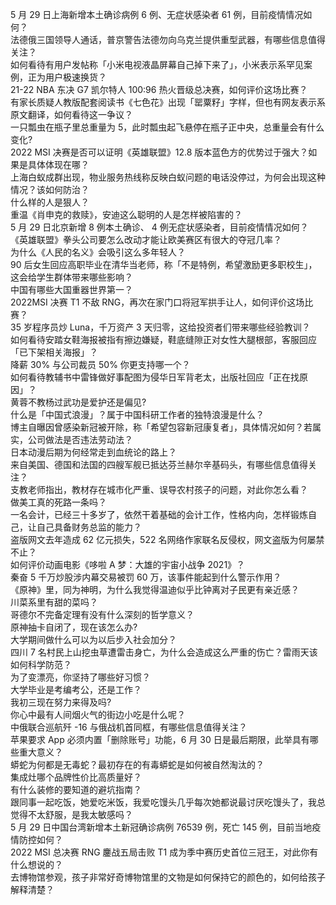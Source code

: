 5 月 29 日上海新增本土确诊病例 6 例、无症状感染者 61 例，目前疫情情况如何？  
法德俄三国领导人通话，普京警告法德勿向乌克兰提供重型武器，有哪些信息值得关注？  
如何看待有用户发帖称「小米电视液晶屏幕自己掉下来了」，小米表示系罕见案例，正为用户极速换货？  
21-22 NBA 东决 G7 凯尔特人 100:96 热火晋级总决赛，如何评价这场比赛？  
有家长质疑人教版配套阅读书《七色花》出现「罂粟籽」字样，但也有网友表示系原文翻译，如何看待这一争议？  
一只瓢虫在瓶子里总重量为 5，此时瓢虫起飞悬停在瓶子正中央，总重量会有什么变化?  
2022 MSI 决赛是否可以证明《英雄联盟》12.8 版本蓝色方的优势过于强大？如果是具体体现在哪？  
上海白蚁成群出现，物业服务热线称反映白蚁问题的电话没停过，为何会出现这种情况？该如何防治？  
什么样的人是狠人？  
重温《肖申克的救赎》，安迪这么聪明的人是怎样被陷害的？  
5 月 29 日北京新增 8 例本土确诊、 4 例无症状感染者，目前疫情情况如何？  
《英雄联盟》拳头公司要怎么改动才能让欧美赛区有很大的夺冠几率？  
为什么《人民的名义》会吸引这么多年轻人？  
90 后女生回应高职毕业在清华当老师，称「不是特例，希望激励更多职校生」，这会给学生群体带来哪些影响？  
中国有哪些大国重器世界第一？  
2022MSI 决赛 T1 不敌 RNG，再次在家门口将冠军拱手让人，如何评价这场比赛？  
35 岁程序员炒 Luna，千万资产 3 天归零，这给投资者们带来哪些经验教训？  
如何看待安踏女鞋海报被指有擦边嫌疑，鞋底缝隙正对女性大腿根部，客服回应「已下架相关海报」？  
降薪 30% 与公司裁员 50% 你更支持哪一个？  
如何看待教辅书中雷锋做好事配图为侵华日军背老太，出版社回应「正在找原因」？  
黄蓉不教杨过武功是爱护还是偏见?  
什么是「中国式浪漫」？属于中国科研工作者的独特浪漫是什么？  
博主自曝因曾感染新冠被开除，称「希望包容新冠康复者」，具体情况如何？若属实，公司做法是否违法劳动法？  
日本动漫后期为何经常走到血统论的路上？  
来自美国、德国和法国的四艘军舰已抵达芬兰赫尔辛基码头，有哪些信息值得关注？  
支教老师指出，教材存在城市化严重、误导农村孩子的问题，对此你怎么看？  
做美工真的死路一条吗？  
一名会计，已经三十多岁了，依然干着基础的会计工作，性格内向，怎样锻炼自己，让自己具备财务总监的能力？  
盗版网文去年造成 62 亿元损失，522 名网络作家联名反侵权，网文盗版为何屡禁不止？  
如何评价动画电影《哆啦 A 梦：大雄的宇宙小战争 2021》？  
秦奋 5 千万炒股涉内幕交易被罚 60 万，该事件能起到什么警示作用？  
《原神》里，同为神明，为什么我觉得温迪似乎比钟离对子民更有亲近感？  
川菜系里有甜的菜吗？  
哥德尔不完备定理有没有什么深刻的哲学意义？  
原神抽卡自闭了，现在该怎么办?  
大学期间做什么可以为以后步入社会加分？  
四川 7 名村民上山挖虫草遭雷击身亡，为什么会造成这么严重的伤亡？雷雨天该如何科学防范？  
为了变漂亮，你坚持了哪些好习惯？  
大学毕业是考编考公，还是工作？  
我初三现在努力来得及吗?  
你心中最有人间烟火气的街边小吃是什么呢？  
中俄联合巡航歼 -16 与俄战机首同框，有哪些信息值得关注？  
苹果要求 App 必须内置「删除账号」功能，6 月 30 日是最后期限，此举具有哪些重大意义？  
蟒蛇为何都是无毒蛇？最初存在的有毒蟒蛇是如何被自然淘汰的？  
集成灶哪个品牌性价比高质量好？  
有什么装修的要知道的避坑指南？  
跟同事一起吃饭，她爱吃米饭，我爱吃馒头几乎每次她都说最讨厌吃馒头了，我总觉得不太舒服，是我太敏感吗？  
5 月 29 日中国台湾新增本土新冠确诊病例 76539 例，死亡 145 例，目前当地疫情防控如何？  
2022 MSI 总决赛 RNG 鏖战五局击败 T1 成为季中赛历史首位三冠王，对此你有什么想说的？  
去博物馆参观，孩子非常好奇博物馆里的文物是如何保持它的颜色的，如何给孩子解释清楚？  
